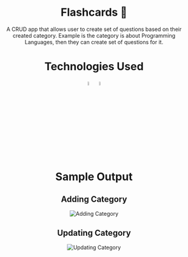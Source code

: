 <h1 align="center">Flashcards 📝</h1>

<p align="center">A CRUD app that allows user to create set of questions based on their created category. Example is the category is about Programming Languages, then they can create set of questions for it. </p>

<h1 align="center">Technologies Used</h1>

<div align="center">
  <span>
  <img src="https://cdn.jsdelivr.net/gh/devicons/devicon/icons/react/react-original.svg" width="5%"/>
</span>
  <span>
    <img src="https://cdn.jsdelivr.net/gh/devicons/devicon/icons/tailwindcss/tailwindcss-plain.svg" width="5%" />
</span>
</div>

<h1 align="center">Sample Output</h1>

<span align="center">

## Adding Category

![Adding Category](https://github.com/adriandotdev/flashcard-vite/assets/63532775/03036593-2ec9-4861-8324-d184b3efd167)
</span>

<span align="center">

## Updating Category

![Updating Category](https://github.com/adriandotdev/flashcard-vite/assets/63532775/d0448a0a-5ad0-412d-9c92-a09204ec5fe3)
</span>

          
